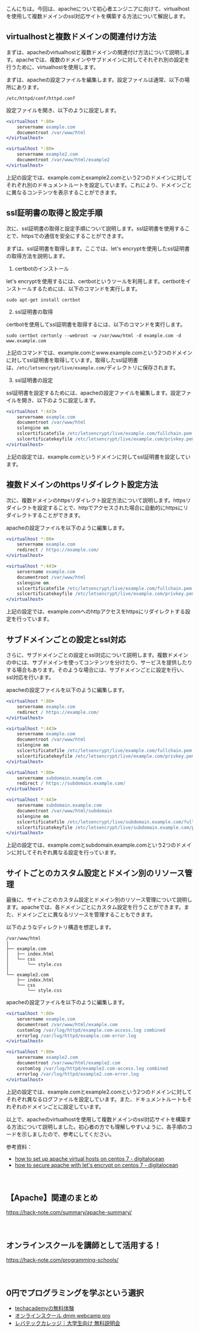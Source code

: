 <!--
title: 【apache】virtualhostを使用して複数ドメインのssl対応サイトを構築する方法
tags: apache,virtualhost,ssl
id: 
private: false
-->

こんにちは。今回は、apacheについて初心者エンジニアに向けて、virtualhostを使用して複数ドメインのssl対応サイトを構築する方法について解説します。

## virtualhostと複数ドメインの関連付け方法

まずは、apacheのvirtualhostと複数ドメインの関連付け方法について説明します。apacheでは、複数のドメインやサブドメインに対してそれぞれ別の設定を行うために、virtualhostを使用します。

まずは、apacheの設定ファイルを編集します。設定ファイルは通常、以下の場所にあります。

```
/etc/httpd/conf/httpd.conf
```

設定ファイルを開き、以下のように設定します。

```apache
<virtualhost *:80>
    servername example.com
    documentroot /var/www/html
</virtualhost>

<virtualhost *:80>
    servername example2.com
    documentroot /var/www/html/example2
</virtualhost>
```

上記の設定では、example.comとexample2.comという2つのドメインに対してそれぞれ別のドキュメントルートを設定しています。これにより、ドメインごとに異なるコンテンツを表示することができます。

## ssl証明書の取得と設定手順

次に、ssl証明書の取得と設定手順について説明します。ssl証明書を使用することで、httpsでの通信を安全にすることができます。

まずは、ssl証明書を取得します。ここでは、let's encryptを使用したssl証明書の取得方法を説明します。

1. certbotのインストール

let's encryptを使用するには、certbotというツールを利用します。certbotをインストールするためには、以下のコマンドを実行します。

```
sudo apt-get install certbot
```

2. ssl証明書の取得

certbotを使用してssl証明書を取得するには、以下のコマンドを実行します。

```
sudo certbot certonly --webroot -w /var/www/html -d example.com -d www.example.com
```

上記のコマンドでは、example.comとwww.example.comという2つのドメインに対してssl証明書を取得しています。取得したssl証明書は、`/etc/letsencrypt/live/example.com/`ディレクトリに保存されます。

3. ssl証明書の設定

ssl証明書を設定するためには、apacheの設定ファイルを編集します。設定ファイルを開き、以下のように設定します。

```apache
<virtualhost *:443>
    servername example.com
    documentroot /var/www/html
    sslengine on
    sslcertificatefile /etc/letsencrypt/live/example.com/fullchain.pem
    sslcertificatekeyfile /etc/letsencrypt/live/example.com/privkey.pem
</virtualhost>
```

上記の設定では、example.comというドメインに対してssl証明書を設定しています。

## 複数ドメインのhttpsリダイレクト設定方法

次に、複数ドメインのhttpsリダイレクト設定方法について説明します。httpsリダイレクトを設定することで、httpでアクセスされた場合に自動的にhttpsにリダイレクトすることができます。

apacheの設定ファイルを以下のように編集します。

```apache
<virtualhost *:80>
    servername example.com
    redirect / https://example.com/
</virtualhost>

<virtualhost *:443>
    servername example.com
    documentroot /var/www/html
    sslengine on
    sslcertificatefile /etc/letsencrypt/live/example.com/fullchain.pem
    sslcertificatekeyfile /etc/letsencrypt/live/example.com/privkey.pem
</virtualhost>
```

上記の設定では、example.comへのhttpアクセスをhttpsにリダイレクトする設定を行っています。

## サブドメインごとの設定とssl対応

さらに、サブドメインごとの設定とssl対応について説明します。複数ドメインの中には、サブドメインを使ってコンテンツを分けたり、サービスを提供したりする場合もあります。そのような場合には、サブドメインごとに設定を行い、ssl対応を行います。

apacheの設定ファイルを以下のように編集します。

```apache
<virtualhost *:80>
    servername example.com
    redirect / https://example.com/
</virtualhost>

<virtualhost *:443>
    servername example.com
    documentroot /var/www/html
    sslengine on
    sslcertificatefile /etc/letsencrypt/live/example.com/fullchain.pem
    sslcertificatekeyfile /etc/letsencrypt/live/example.com/privkey.pem
</virtualhost>

<virtualhost *:80>
    servername subdomain.example.com
    redirect / https://subdomain.example.com/
</virtualhost>

<virtualhost *:443>
    servername subdomain.example.com
    documentroot /var/www/html/subdomain
    sslengine on
    sslcertificatefile /etc/letsencrypt/live/subdomain.example.com/fullchain.pem
    sslcertificatekeyfile /etc/letsencrypt/live/subdomain.example.com/privkey.pem
</virtualhost>
```

上記の設定では、example.comとsubdomain.example.comという2つのドメインに対してそれぞれ異なる設定を行っています。

## サイトごとのカスタム設定とドメイン別のリソース管理

最後に、サイトごとのカスタム設定とドメイン別のリソース管理について説明します。apacheでは、各ドメインごとにカスタム設定を行うことができます。また、ドメインごとに異なるリソースを管理することもできます。

以下のようなディレクトリ構造を想定します。

```
/var/www/html
│
├── example.com
│   ├── index.html
│   └── css
│       └── style.css
│
└── example2.com
    ├── index.html
    └── css
        └── style.css
```

apacheの設定ファイルを以下のように編集します。

```apache
<virtualhost *:80>
    servername example.com
    documentroot /var/www/html/example.com
    customlog /var/log/httpd/example.com-access.log combined
    errorlog /var/log/httpd/example.com-error.log
</virtualhost>

<virtualhost *:80>
    servername example2.com
    documentroot /var/www/html/example2.com
    customlog /var/log/httpd/example2.com-access.log combined
    errorlog /var/log/httpd/example2.com-error.log
</virtualhost>
```

上記の設定では、example.comとexample2.comという2つのドメインに対してそれぞれ異なるログファイルを設定しています。また、ドキュメントルートもそれぞれのドメインごとに設定しています。

以上で、apacheのvirtualhostを使用して複数ドメインのssl対応サイトを構築する方法について説明しました。初心者の方でも理解しやすいように、各手順のコードを示しましたので、参考にしてください。

参考資料：
- [how to set up apache virtual hosts on centos 7 - digitalocean](https://www.digitalocean.com/community/tutorials/how-to-set-up-apache-virtual-hosts-on-centos-7)
- [how to secure apache with let's encrypt on centos 7 - digitalocean](https://www.digitalocean.com/community/tutorials/how-to-secure-apache-with-let-s-encrypt-on-centos-7)

　

## 【Apache】関連のまとめ
https://hack-note.com/summary/apache-summary/

　

## オンラインスクールを講師として活用する！
https://hack-note.com/programming-schools/

　

## 0円でプログラミングを学ぶという選択
- [techacademyの無料体験](//af.moshimo.com/af/c/click?a_id=2612475&amp;p_id=1555&amp;pc_id=2816&amp;pl_id=22706&amp;url=https%3a%2f%2ftechacademy.jp%2fhtmlcss-trial%3futm_source%3dmoshimo%26utm_medium%3daffiliate%26utm_campaign%3dtextad)
- [オンラインスクール dmm webcamp pro](//af.moshimo.com/af/c/click?a_id=2612482&amp;p_id=1363&amp;pc_id=2297&amp;pl_id=39999&amp;guid=on)
- [レバテックカレッジ｜大学生向け 無料説明会](//af.moshimo.com/af/c/click?a_id=4071793&p_id=3198&pc_id=7488&pl_id=41848)

